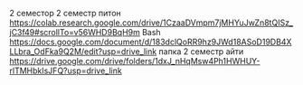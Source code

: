 2 семестор 
 2 семестр питон https://colab.research.google.com/drive/1CzaaDVmpm7jMHYuJwZn8tQISz_jC3f49#scrollTo=v56WHD9BqH9m
Bash https://docs.google.com/document/d/183dclQoRR9hz9JWd18ASoD19DB4XLLbra_OdFka9Q2M/edit?usp=drive_link
папка 2 семестр айти https://drive.google.com/drive/folders/1dxJ_nHqMsw4Ph1HWHUY-rlTMHbkIsJFQ?usp=drive_link
